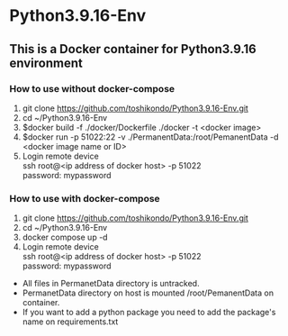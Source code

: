 # Python3.9.16-Env

## This is a Docker container for Python3.9.16 environment
### How to use without docker-compose
1. git clone https://github.com/toshikondo/Python3.9.16-Env.git
2. cd ~/Python3.9.16-Env
3. $docker build -f ./docker/Dockerfile ./docker -t \<docker image\>
4. $docker run -p 51022:22 -v ./PermanentData:/root/PemanentData -d \<docker image name or ID\>  
5. Login remote device  
   ssh root@\<ip address of docker host\> -p 51022  
   password: mypassword
### How to use with docker-compose
1. git clone https://github.com/toshikondo/Python3.9.16-Env.git
2. cd ~/Python3.9.16-Env
3. docker compose up -d
4. Login remote device  
   ssh root@\<ip address of docker host\> -p 51022  
   password: mypassword

- All files in PermanetData directory is untracked.
- PermanetData directory on host is mounted /root/PemanentData on container. 
- If you want to add a python package you need to add the package's name on requirements.txt 
